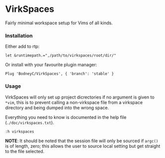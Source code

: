 VirkSpaces
==========

Fairly minimal workspace setup for Vims of all kinds.

### Installation

Either add to rtp:

    let &runtimepath.=",/path/to/virkspaces/root/dir/"

Or install with your favourite plugin manager:

    Plug 'BodneyC/VirkSpaces', { 'branch': 'stable' }

### Usage

VirkSpaces will only set up project dicrectories if no argument is given to `*vim`, this is to prevent calling a non-virkspace file from a virkspace directory and being dumped into the wrong space.

Everything you need to know is documented in the help file (`./doc/virkspaces.txt`).

    :h virkspaces

**NOTE**: It should be noted that the session file will only be sourced if `argc()` is of length, zero; this allows the user to source local setting but get straight to the file selected.
